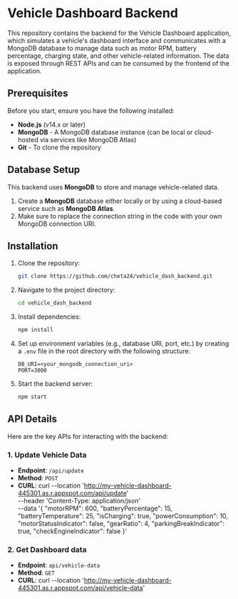 # Vehicle Dashboard Backend

This repository contains the backend for the Vehicle Dashboard application, which simulates a vehicle's dashboard interface and communicates with a MongoDB database to manage data such as motor RPM, battery percentage, charging state, and other vehicle-related information. The data is exposed through REST APIs and can be consumed by the frontend of the application.

## Prerequisites

Before you start, ensure you have the following installed:

- **Node.js** (v14.x or later)
- **MongoDB** - A MongoDB database instance (can be local or cloud-hosted via services like MongoDB Atlas)
- **Git** - To clone the repository

## Database Setup

This backend uses **MongoDB** to store and manage vehicle-related data.

1. Create a **MongoDB** database either locally or by using a cloud-based service such as **MongoDB Atlas**.
2. Make sure to replace the connection string in the code with your own MongoDB connection URI.

## Installation

1. Clone the repository:

    ```bash
    git clone https://github.com/cheta24/vehicle_dash_backend.git
    ```

2. Navigate to the project directory:

    ```bash
    cd vehicle_dash_backend
    ```

3. Install dependencies:

    ```bash
    npm install
    ```

4. Set up environment variables (e.g., database URI, port, etc.) by creating a `.env` file in the root directory with the following structure:

    ```plaintext
    DB_URI=<your_mongodb_connection_uri>
    PORT=3000
    ```

5. Start the backend server:

    ```bash
    npm start
    ```

## API Details

Here are the key APIs for interacting with the backend:

### 1. **Update Vehicle Data**  
   - **Endpoint**: `/api/update`  
   - **Method**: `POST`  
   - **CURL**: curl --location 'http://my-vehicle-dashboard-445301.as.r.appspot.com/api/update' \
--header 'Content-Type: application/json' \
--data '{
    "motorRPM": 600,
    "batteryPercentage": 15,
    "batteryTemperature": 25,
    "isCharging": true,
    "powerConsumption": 10,
    "motorStatusIndicator": false,
    "gearRatio": 4,
    "parkingBreakIndicator": true,
    "checkEngineIndicator": false
}'

### 2. **Get Dashboard data**  
   - **Endpoint**: `api/vehicle-data`  
   - **Method**: `GET`  
   - **CURL**: curl --location 'http://my-vehicle-dashboard-445301.as.r.appspot.com/api/vehicle-data'
